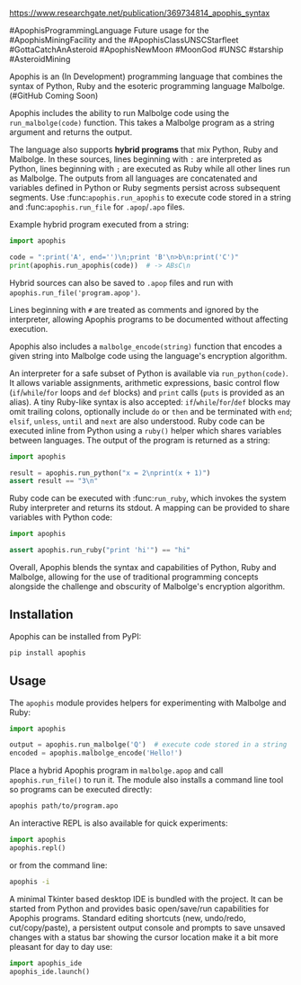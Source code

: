 https://www.researchgate.net/publication/369734814_apophis_syntax

#ApophisProgrammingLanguage 
Future usage for the #ApophisMiningFacility and the #ApophisClassUNSCStarfleet #GottaCatchAnAsteroid #ApophisNewMoon #MoonGod #UNSC #starship #AsteroidMining 

Apophis is an (In Development) programming language that combines the syntax of Python, Ruby and the esoteric programming language Malbolge. (#GitHub Coming Soon)

Apophis includes the ability to run Malbolge code using the `run_malbolge(code)`
function. This takes a Malbolge program as a string argument and returns the
output.

The language also supports **hybrid programs** that mix Python, Ruby and Malbolge.  In
these sources, lines beginning with ``:`` are interpreted as Python, lines beginning with ``;``
are executed as Ruby while all other lines run as Malbolge.  The outputs from all languages are
concatenated and variables defined in Python or Ruby segments persist across subsequent
segments.  Use :func:`apophis.run_apophis` to execute code stored in a string and
:func:`apophis.run_file` for ``.apop``/``.apo`` files.

Example hybrid program executed from a string:

```python
import apophis

code = ":print('A', end='')\n;print 'B'\n>b\n:print('C')"
print(apophis.run_apophis(code))  # -> ABsC\n
```

Hybrid sources can also be saved to ``.apop`` files and run with
``apophis.run_file('program.apop')``.

Lines beginning with ``#`` are treated as comments and ignored by the
interpreter, allowing Apophis programs to be documented without affecting
execution.

Apophis also includes a `malbolge_encode(string)` function that encodes a given
string into Malbolge code using the language's encryption algorithm.

An interpreter for a safe subset of Python is available via
`run_python(code)`.  It allows variable assignments, arithmetic expressions,
basic control flow (``if``/``while``/``for`` loops and ``def`` blocks) and
``print`` calls (``puts`` is provided as an alias).  A tiny Ruby-like syntax is
also accepted: ``if``/``while``/``for``/``def`` blocks may omit trailing colons,
optionally include ``do`` or ``then`` and be terminated with ``end``;
``elsif``, ``unless``, ``until`` and ``next`` are also understood.  Ruby code can
be executed inline from Python using a ``ruby()`` helper which shares
variables between languages.  The output of the program is returned as a
string:

```python
import apophis

result = apophis.run_python("x = 2\nprint(x + 1)")
assert result == "3\n"
```

Ruby code can be executed with :func:`run_ruby`, which invokes the system Ruby
interpreter and returns its stdout.  A mapping can be provided to share
variables with Python code:

```python
import apophis

assert apophis.run_ruby("print 'hi'") == "hi"
```

Overall, Apophis blends the syntax and capabilities of Python, Ruby and
Malbolge, allowing for the use of traditional programming concepts alongside
the challenge and obscurity of Malbolge's encryption algorithm.

## Installation

Apophis can be installed from PyPI:

```bash
pip install apophis
```

## Usage

The `apophis` module provides helpers for experimenting with Malbolge and Ruby:

```python
import apophis

output = apophis.run_malbolge('Q')  # execute code stored in a string
encoded = apophis.malbolge_encode('Hello!')
```

Place a hybrid Apophis program in `malbolge.apop` and call
`apophis.run_file()` to run it.  The module also installs a command line tool
so programs can be executed directly:

```bash
apophis path/to/program.apo
```

An interactive REPL is also available for quick experiments:

```python
import apophis
apophis.repl()
```

or from the command line:

```bash
apophis -i
```

A minimal Tkinter based desktop IDE is bundled with the project.  It can be
started from Python and provides basic open/save/run capabilities for Apophis
programs.  Standard editing shortcuts (new, undo/redo, cut/copy/paste), a
persistent output console and prompts to save unsaved changes with a status bar
showing the cursor location make it a bit more pleasant for day to day use:

```python
import apophis_ide
apophis_ide.launch()
```

